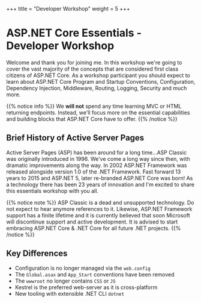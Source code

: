 +++
title = "Developer Workshop"
weight = 5
+++

# ASP.NET Core Essentials - Developer Workshop

Welcome and thank you for joining me. In this workshop we're going to cover the vast majority of the concepts that are considered first class citizens of ASP.NET Core. As a workshop participant you should expect to learn about ASP.NET Core Program and Startup Conventions, Configuration, Dependency Injection, Middleware, Routing, Logging, Security and much more.

{{% notice info %}}
We __will not__ spend any time learning MVC or HTML returning endpoints. Instead, we'll focus more on the essential capabilities and building blocks that ASP.NET Core have to offer.
{{% /notice %}}

## Brief History of Active Server Pages

Active Server Pages (ASP) has been around for a long time...ASP Classic was originally introduced in 1996. We've come a long way since then, with dramatic improvements along the way. In 2002 ASP.NET Framework was released alongside version 1.0 of the .NET Framework. Fast forward 13 years to 2015 and ASP.NET 5, later re-branded ASP.NET Core was born! As a technology there has been 23 years of innovation and I'm excited to share this essentials workshop with you all.

{{% notice note %}}
ASP Classic is a dead and unsupported technology. Do not expect to hear anymore references to it. Likewise, ASP.NET Framework support has a finite lifetime and it is currently believed that soon Microsoft will discontinue support and active development. It is advised to start embracing ASP.NET Core & .NET Core for all future .NET projects.
{{% /notice %}}

## Key Differences

 - Configuration is no longer managed via the `web.config`
 - The `Global.asax` and `App_Start` conventions have been removed
 - The `wwwroot` no longer contains `CSS` or `JS`
 - Kestrel is the preferred web-server as it is cross-platform
 - New tooling with extensible .NET CLI `dotnet`